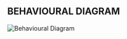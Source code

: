 ## BEHAVIOURAL DIAGRAM


![Behavioural Diagram](https://user-images.githubusercontent.com/94337009/143288552-1eaac345-3897-4cbc-9b1a-d0c9c434f339.png)

